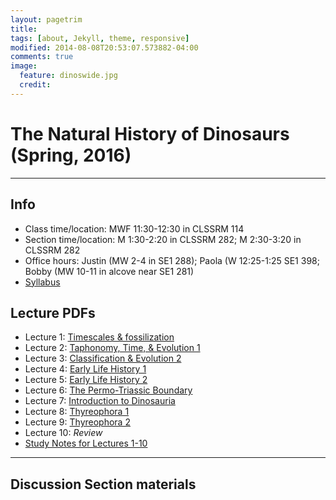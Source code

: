 ```yaml
---
layout: pagetrim
title: 
tags: [about, Jekyll, theme, responsive]
modified: 2014-08-08T20:53:07.573882-04:00
comments: true
image:
  feature: dinoswide.jpg
  credit:  
---
```

# The Natural History of Dinosaurs (Spring, 2016)

---

## Info
*	Class time/location: MWF 11:30-12:30 in CLSSRM 114
*	Section time/location: M 1:30-2:20 in CLSSRM 282; M 2:30-3:20 in CLSSRM 282
*	Office hours: Justin (MW 2-4 in SE1 288); Paola (W 12:25-1:25 SE1 398; Bobby (MW 10-11 in alcove near SE1 281)
*	[Syllabus](http://jdyeakel.github.io/teaching/dinos/NatHistDinosaurs_SyllabusSpring2016.pdf)   

## Lecture PDFs   

*	Lecture 1: [Timescales & fossilization](http://jdyeakel.github.io/slides/dinos/01_Intro.pdf)   
*	Lecture 2: [Taphonomy, Time, & Evolution 1](http://jdyeakel.github.io/slides/dinos/02_fossilization.pdf)   
*	Lecture 3: [Classification & Evolution 2](http://jdyeakel.github.io/slides/dinos/03_Classification_Evol.pdf)
*	Lecture 4: [Early Life History 1](http://jdyeakel.github.io/slides/dinos/04_EarlyLifeHistory1.pdf)   
*	Lecture 5: [Early Life History 2](http://jdyeakel.github.io/slides/dinos/05_EarlyLifeHistory2.pdf)   
*	Lecture 6: [The Permo-Triassic Boundary](http://jdyeakel.github.io/slides/dinos/06_Permo_Triassic.pdf)   
*	Lecture 7: [Introduction to Dinosauria](http://jdyeakel.github.io/slides/dinos/07_Dinosauria.pdf)    
*	Lecture 8: [Thyreophora 1](http://jdyeakel.github.io/slides/dinos/08_Thyreophora1.pdf)   
*	Lecture 9: [Thyreophora 2](http://jdyeakel.github.io/slides/dinos/09_Thyreophora2.pdf)   
*	Lecture 10: *Review*
*	[Study Notes for Lectures 1-10](http://jdyeakel.github.io/teaching/dinos/Notes1.pdf)   

<hr>


## Discussion Section materials

 
